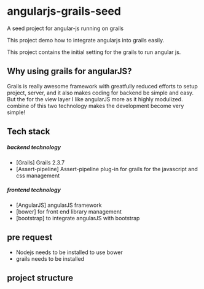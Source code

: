 # angularjs-grails-seed

A seed project for angular-js running on grails

This project demo how to integrate angularjs into grails easily.

This project contains the initial setting for the grails to run angular js.

## Why using grails for angularJS?
Grails is really awesome framework with greatfully reduced efforts to setup project, server, and it also makes coding for backend be simple and easy. But the for the view layer I like angularJS more as it highly modulized. combine of this two technology makes the development become very simple!

## Tech stack
##### backend technology
- [Grails] Grails 2.3.7
- [Assert-pipeline] Assert-pipeline plug-in for grails for the javascript and css management

##### frontend technology
- [AngularJS] angularJS framework
- [bower] for front end library management
- [bootstrap] to integrate angularJS with bootstrap

## pre request
- Nodejs needs to be installed to use bower 
- grails needs to be installed

## project structure
